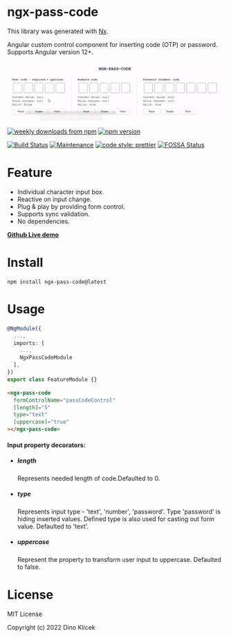# ngx-pass-code

This library was generated with [Nx](https://nx.dev).

Angular custom control component for inserting code (OTP) or password. Supports
Angular version 12+.

![Numeric range form field](https://github.com/dineeek/ngx-libs-workspace/blob/ngx-pass-code/libs/ngx-pass-code/ngx_pass_code_example.gif)

<p align="start">
    <a href="https://www.npmjs.com/package/ngx-pass-code"><img alt="weekly downloads from npm" src="https://img.shields.io/npm/dw/ngx-pass-code.svg?style=flat-square"></a>
    <a href="https://www.npmjs.com/package/ngx-pass-code"><img alt="npm version" src="https://img.shields.io/npm/v/ngx-pass-code.svg?style=flat-square"></a>
</p>

[![Build Status](https://app.travis-ci.com/dineeek/ngx-libs-workspace.svg?branch=main)](https://app.travis-ci.com/dineeek/ngx-libs-workspace)
[![Maintenance](https://img.shields.io/badge/Maintained%3F-yes-green.svg)](https://GitHub.com/Naereen/StrapDown.js/graphs/commit-activity)
[![code style: prettier](https://img.shields.io/badge/code_style-prettier-ff69b4.svg?style=flat-square)](https://github.com/prettier/prettier)
[![FOSSA Status](https://app.fossa.com/api/projects/git%2Bgithub.com%2Fdineeek%2Fngx-libs-workspace.svg?type=shield)](https://app.fossa.com/projects/git%2Bgithub.com%2Fdineeek%2Fngx-libs-workspace?ref=badge_shield)

# Feature

- Individual character input box.
- Reactive on input change.
- Plug & play by providing form control.
- Supports sync validation.
- No dependencies.

**[Github Live demo](https://dineeek.github.io/ngx-libs-workspace)**

# Install

```shell
npm install ngx-pass-code@latest
```

# Usage

```typescript
@NgModule({
  ...,
  imports: [
    ...,
    NgxPassCodeModule
  ],
})
export class FeatureModule {}
```

```html
<ngx-pass-code
  formControlName="passCodeControl"
  [length]="5"
  type="text"
  [uppercase]="true"
></ngx-pass-code>
```

#### Input property decorators:

- ##### length

  Represents needed length of code.Defaulted to 0.

- ##### type

  Represents input type - 'text', 'number', 'password'. Type 'password' is
  hiding inserted values. Defined type is also used for casting out form value.
  Defaulted to 'text'.

- ##### uppercase
  Represent the property to transform user input to uppercase. Defaulted to
  false.

# License

MIT License

Copyright (c) 2022 Dino Klicek
